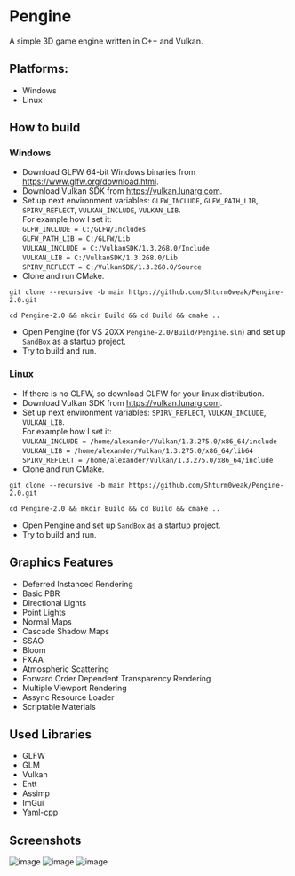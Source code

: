 # **Pengine**
A simple 3D game engine written in C++ and Vulkan.

## **Platforms:**
* Windows
* Linux

## **How to build**
### **Windows**
* Download GLFW 64-bit Windows binaries from https://www.glfw.org/download.html.
* Download Vulkan SDK from https://vulkan.lunarg.com.
* Set up next environment variables: `GLFW_INCLUDE`, `GLFW_PATH_LIB`, `SPIRV_REFLECT`, `VULKAN_INCLUDE`, `VULKAN_LIB`.\
For example how I set it:\
`GLFW_INCLUDE = C:/GLFW/Includes`\
`GLFW_PATH_LIB = C:/GLFW/Lib`\
`VULKAN_INCLUDE = C:/VulkanSDK/1.3.268.0/Include`\
`VULKAN_LIB = C:/VulkanSDK/1.3.268.0/Lib`\
`SPIRV_REFLECT = C:/VulkanSDK/1.3.268.0/Source`
* Clone and run CMake.
```
git clone --recursive -b main https://github.com/Shturm0weak/Pengine-2.0.git
```
```
cd Pengine-2.0 && mkdir Build && cd Build && cmake ..
```
* Open Pengine (for VS 20XX `Pengine-2.0/Build/Pengine.sln`) and set up `SandBox` as a startup project.
* Try to build and run.

### **Linux**
* If there is no GLFW, so download GLFW for your linux distribution.
* Download Vulkan SDK from https://vulkan.lunarg.com.
* Set up next environment variables: `SPIRV_REFLECT`, `VULKAN_INCLUDE`, `VULKAN_LIB`.\
For example how I set it:\
`VULKAN_INCLUDE = /home/alexander/Vulkan/1.3.275.0/x86_64/include`\
`VULKAN_LIB = /home/alexander/Vulkan/1.3.275.0/x86_64/lib64`\
`SPIRV_REFLECT = /home/alexander/Vulkan/1.3.275.0/x86_64/include`
* Clone and run CMake.
```
git clone --recursive -b main https://github.com/Shturm0weak/Pengine-2.0.git
```
```
cd Pengine-2.0 && mkdir Build && cd Build && cmake ..
```
* Open Pengine and set up `SandBox` as a startup project.
* Try to build and run.

## **Graphics Features**
* Deferred Instanced Rendering
* Basic PBR
* Directional Lights
* Point Lights
* Normal Maps
* Cascade Shadow Maps
* SSAO
* Bloom
* FXAA
* Atmospheric Scattering
* Forward Order Dependent Transparency Rendering
* Multiple Viewport Rendering
* Assync Resource Loader
* Scriptable Materials

## **Used Libraries**
* GLFW
* GLM
* Vulkan
* Entt
* Assimp
* ImGui
* Yaml-cpp

## **Screenshots**
![image](https://github.com/user-attachments/assets/f1cff851-3218-4c87-ab61-abc023539da0)
![image](https://github.com/user-attachments/assets/9f742be0-1fba-4466-9e50-87294011cba3)
![image](https://github.com/user-attachments/assets/37c40e01-0122-4a9b-b115-827b19bddbfc)

